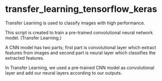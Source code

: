 # transfer_learning_tensorflow_keras
Transfer Learning is used to classify images with high performance.

This script is created to train a pre-trained convolutional neural network model. (Transfer Learning.)

A CNN model has two parts; first part is convolutional layer which extract features from images and second part is neural layer which classifies the extracted features.

In Transfer Learning, we used a pre-trained CNN model as convolutional layer and add our neural layers according to our outputs.

